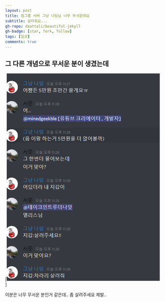 ```yaml
---
layout: post
title: 컴그룹 서버 그냥 나임님 너무 무서운데요
subtitle: 살러줘요...
gh-repo: daattali/beautiful-jekyll
gh-badge: [star, fork, follow]
tags: [일상]
comments: true
---
```


## 그 다른 개념으로 무서운 분이 생겼는데 

[![무서워요](../img/a.png)]

이분은 너무 무서운 분인거 같은데.. 좀 살려주세요 제발..
